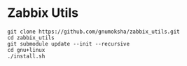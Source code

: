Zabbix Utils
=========

```
git clone https://github.com/gnumoksha/zabbix_utils.git
cd zabbix_utils
git submodule update --init --recursive
cd gnu+linux
./install.sh
```

